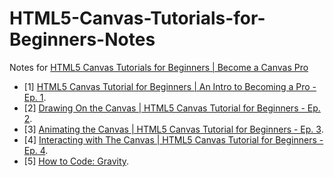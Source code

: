 # HTML5-Canvas-Tutorials-for-Beginners-Notes
Notes for [HTML5 Canvas Tutorials for Beginners | Become a Canvas Pro](https://www.youtube.com/playlist?list=PLpPnRKq7eNW3We9VdCfx9fprhqXHwTPXL)


* [1] [HTML5 Canvas Tutorial for Beginners | An Intro to Becoming a Pro - Ep. 1](https://www.youtube.com/watch?v=EO6OkltgudE). 
* [2] [Drawing On the Canvas | HTML5 Canvas Tutorial for Beginners - Ep. 2](https://www.youtube.com/watch?v=83L6B13ixQ0).
* [3] [Animating the Canvas | HTML5 Canvas Tutorial for Beginners - Ep. 3](https://www.youtube.com/watch?v=yq2au9EfeRQ).
* [4] [Interacting with The Canvas | HTML5 Canvas Tutorial for Beginners - Ep. 4](https://www.youtube.com/watch?v=vxljFhP2krI).
* [5] [How to Code: Gravity](https://www.youtube.com/watch?v=3b7FyIxWW94).
